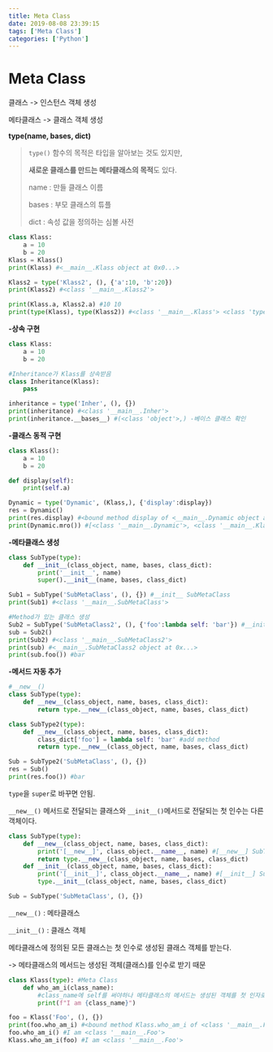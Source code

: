 ```yaml
---
title: Meta Class
date: 2019-08-08 23:39:15
tags: ['Meta Class']
categories: ['Python']
---
```


# Meta Class

클래스 -> 인스턴스 객체 생성

메타클래스 -> 클래스 객체 생성



**type(name, bases, dict)**

> `type()` 함수의 목적은 타입을 알아보는 것도 있지만,
>
> **새로운 클래스를 만드는 메타클래스의 목적**도 있다.
>
> name : 만들 클래스 이름
>
> bases : 부모 클래스의 튜플
>
> dict : 속성 값을 정의하는 심볼 사전

```python
class Klass:
    a = 10
    b = 20
Klass = Klass()
print(Klass) #<__main__.Klass object at 0x0...>

Klass2 = type('Klass2', (), {'a':10, 'b':20})
print(Klass2) #<class '__main__.Klass2'>

print(Klass.a, Klass2.a) #10 10
print(type(Klass), type(Klass2)) #<class '__main__.Klass'> <class 'type'>
```



**-상속 구현**

```python
class Klass:
    a = 10
    b = 20

#Inheritance가 Klass를 상속받음
class Inheritance(Klass):
    pass

inheritance = type('Inher', (), {})
print(inheritance) #<class '__main__.Inher'>
print(inheritance.__bases__) #(<class 'object'>,) -베이스 클래스 확인
```



**-클래스 동적 구현**

```python
class Klass():
    a = 10
    b = 20

def display(self):
    print(self.a)

Dynamic = type('Dynamic', (Klass,), {'display':display})
res = Dynamic()
print(res.display) #<bound method display of <__main__.Dynamic object at ...>>
print(Dynamic.mro()) #[<class '__main__.Dynamic'>, <class '__main__.Klass'>, <class 'object'>]
```



**-메타클래스 생성**

```python
class SubType(type):
    def __init__(class_object, name, bases, class_dict):
        print('__init__', name)
        super().__init__(name, bases, class_dict)

Sub1 = SubType('SubMetaClass', (), {}) #__init__ SubMetaClass
print(Sub1) #<class '__main__.SubMetaClass'>

#Method가 있는 클래스 생성
Sub2 = SubType('SubMetaClass2', (), {'foo':lambda self: 'bar'}) #__init__ SubMetaClass2
sub = Sub2()
print(Sub2) #<class '__main__.SubMetaClass2'>
print(sub) #<__main__.SubMetaClass2 object at 0x...>
print(sub.foo()) #bar
```



**-메서드 자동 추가**

```python
#__new__()
class SubType(type):
    def __new__(class_object, name, bases, class_dict):
        return type.__new__(class_object, name, bases, class_dict)

class SubType2(type):
    def __new__(class_object, name, bases, class_dict):
        class_dict['foo'] = lambda self: 'bar' #add method
        return type.__new__(class_object, name, bases, class_dict)

Sub = SubType2('SubMetaClass', (), {})
res = Sub()
print(res.foo()) #bar
```

`type`을 `super`로 바꾸면 안됨.



`__new__()` 메서드로 전달되는 클래스와 `__init__()`메서드로 전달되는 첫 인수는 다른 객체이다.

```python
class SubType(type):
    def __new__(class_object, name, bases, class_dict):
        print('[__new__]', class_object.__name__, name) #[__new__] SubType SubMetaClass
        return type.__new__(class_object, name, bases, class_dict)
    def __init__(class_object, name, bases, class_dict):
        print('[__init__]', class_object.__name__, name) #[__init__] SubMetaClass SubMetaClass
        type.__init__(class_object, name, bases, class_dict)

Sub = SubType('SubMetaClass', (), {})
```

`__new__()` : 메타클래스

`__init__()` : 클래스 객체



메타클래스에 정의된 모든 클래스는 첫 인수로 생성된 클래스 객체를 받는다.

-> 메타클래스의 메서드는 생성된 객체(클래스)를 인수로 받기 때문

```python
class Klass(type): #Meta Class
    def who_am_i(class_name):
        #class_name에 self를 써야하나 메타클래스의 메서드는 생성된 객체를 첫 인자로 받기에
        print(f"I am {class_name}")

foo = Klass('Foo', (), {})
print(foo.who_am_i) #<bound method Klass.who_am_i of <class '__main__.Foo'>>
foo.who_am_i() #I am <class '__main__.Foo'>
Klass.who_am_i(foo) #I am <class '__main__.Foo'>
```

